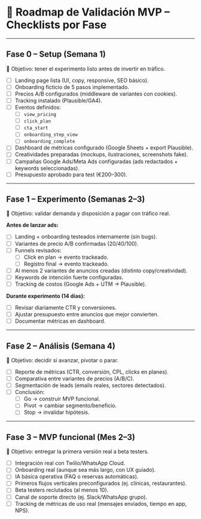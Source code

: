 # 📌 Roadmap de Validación MVP – Checklists por Fase

---

## **Fase 0 – Setup (Semana 1)**
🎯 Objetivo: tener el experimento listo antes de invertir en tráfico.  

- [ ] Landing page lista (UI, copy, responsive, SEO básico).  
- [ ] Onboarding ficticio de 5 pasos implementado.  
- [ ] Precios A/B configurados (middleware de variantes con cookies).  
- [ ] Tracking instalado (Plausible/GA4).  
- [ ] Eventos definidos:  
  - [ ] `view_pricing`  
  - [ ] `click_plan`  
  - [ ] `cta_start`  
  - [ ] `onboarding_step_view`  
  - [ ] `onboarding_complete`  
- [ ] Dashboard de métricas configurado (Google Sheets + export Plausible).  
- [ ] Creatividades preparadas (mockups, ilustraciones, screenshots fake).  
- [ ] Campañas Google Ads/Meta Ads configuradas (ads redactados + keywords seleccionadas).  
- [ ] Presupuesto aprobado para test (€200–300).  

---

## **Fase 1 – Experimento (Semanas 2–3)**
🎯 Objetivo: validar demanda y disposición a pagar con tráfico real.  

**Antes de lanzar ads:**
- [ ] Landing + onboarding testeados internamente (sin bugs).  
- [ ] Variantes de precio A/B confirmadas (20/40/100).  
- [ ] Funnels revisados:  
  - [ ] Click en plan → evento trackeado.  
  - [ ] Registro final → evento trackeado.  
- [ ] Al menos 2 variantes de anuncios creadas (distinto copy/creatividad).  
- [ ] Keywords de intención fuerte configuradas.  
- [ ] Tracking de costos (Google Ads + UTM → Plausible).  

**Durante experimento (14 días):**
- [ ] Revisar diariamente CTR y conversiones.  
- [ ] Ajustar presupuesto entre anuncios que mejor convierten.  
- [ ] Documentar métricas en dashboard.  

---

## **Fase 2 – Análisis (Semana 4)**
🎯 Objetivo: decidir si avanzar, pivotar o parar.  

- [ ] Reporte de métricas (CTR, conversión, CPL, clicks en planes).  
- [ ] Comparativa entre variantes de precios (A/B/C).  
- [ ] Segmentación de leads (emails reales, sectores detectados).  
- [ ] Conclusión:  
  - [ ] Go → construir MVP funcional.  
  - [ ] Pivot → cambiar segmento/beneficio.  
  - [ ] Stop → invalidar hipótesis.  

---

## **Fase 3 – MVP funcional (Mes 2–3)**
🎯 Objetivo: entregar la primera versión real a beta testers.  

- [ ] Integración real con Twilio/WhatsApp Cloud.  
- [ ] Onboarding real (aunque sea más largo, con UX guiado).  
- [ ] IA básica operativa (FAQ o reservas automáticas).  
- [ ] Primeros flujos verticales preconfigurados (ej. clínicas, restaurantes).  
- [ ] Beta testers reclutados (al menos 10).  
- [ ] Canal de soporte directo (ej. Slack/WhatsApp grupo).  
- [ ] Tracking de métricas de uso real (mensajes enviados, tiempo en app, NPS).  